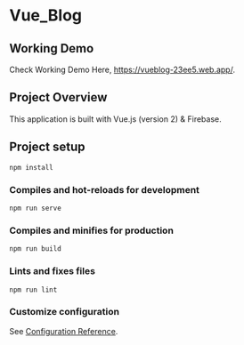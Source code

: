 # Vue_Blog

## Working Demo

Check Working Demo Here, https://vueblog-23ee5.web.app/.

## Project Overview

This application is built with Vue.js (version 2) & Firebase.

## Project setup

```
npm install
```

### Compiles and hot-reloads for development

```
npm run serve
```

### Compiles and minifies for production

```
npm run build
```

### Lints and fixes files

```
npm run lint
```

### Customize configuration

See [Configuration Reference](https://cli.vuejs.org/config/).
